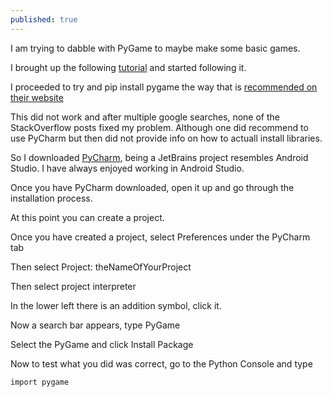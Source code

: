 ```yaml
---
published: true
---
```

I am trying to dabble with PyGame to maybe make some basic games.

I brought up the following [tutorial](https://www.raywenderlich.com/2795-beginning-game-programming-for-teens-with-python) and started following it.

I proceeded to try and pip install pygame the way that is [recommended on their website](https://www.pygame.org/wiki/GettingStarted)

This did not work and after multiple google searches, none of the StackOverflow posts fixed my problem. Although one did recommend to use PyCharm but then did not provide info on how to actuall install libraries.

So I downloaded [PyCharm](https://www.jetbrains.com/pycharm/download/), being a JetBrains project resembles Android Studio. I have always enjoyed working in Android Studio.

Once you have PyCharm downloaded, open it up and go through the installation process.

At this point you can create a project.

Once you have created a project, select Preferences under the PyCharm tab

Then select Project: theNameOfYourProject

Then select project interpreter

In the lower left there is an addition symbol, click it.

Now a search bar appears, type PyGame

Select the PyGame and click Install Package

Now to test what you did was correct, go to the Python Console and type
```
import pygame
```
